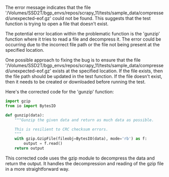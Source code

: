 The error message indicates that the file '/Volumes/SSD2T/bgp_envs/repos/scrapy_11/tests/sample_data/compressed/unexpected-eof.gz' could not be found. This suggests that the test function is trying to open a file that doesn't exist.

The potential error location within the problematic function is the 'gunzip' function where it tries to read a file and decompress it. The error could be occurring due to the incorrect file path or the file not being present at the specified location.

One possible approach to fixing the bug is to ensure that the file '/Volumes/SSD2T/bgp_envs/repos/scrapy_11/tests/sample_data/compressed/unexpected-eof.gz' exists at the specified location. If the file exists, then the file path should be updated in the test function. If the file doesn't exist, then it needs to be created or downloaded before running the test.

Here's the corrected code for the 'gunzip' function:

```python
import gzip
from io import BytesIO

def gunzip(data):
    """Gunzip the given data and return as much data as possible.

    This is resilient to CRC checksum errors.
    """
    with gzip.GzipFile(fileobj=BytesIO(data), mode='rb') as f:
        output = f.read()
    return output
```

This corrected code uses the gzip module to decompress the data and return the output. It handles the decompression and reading of the gzip file in a more straightforward way.